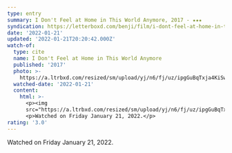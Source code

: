 ```yaml
---
type: entry
summary: I Don't Feel at Home in This World Anymore, 2017 - ★★★
syndication: https://letterboxd.com/benji/film/i-dont-feel-at-home-in-this-world-anymore/
date: '2022-01-21'
updated: '2022-01-21T20:20:42.000Z'
watch-of:
  type: cite
  name: I Don't Feel at Home in This World Anymore
  published: '2017'
  photo: >-
    https://a.ltrbxd.com/resized/sm/upload/yj/n6/fj/uz/ipgGuBqTxja4KiSwiBn3pMRvV2a-0-500-0-750-crop.jpg?k=5e7f4595d3
  watched-date: '2022-01-21'
  content:
    html: >-
      <p><img
      src="https://a.ltrbxd.com/resized/sm/upload/yj/n6/fj/uz/ipgGuBqTxja4KiSwiBn3pMRvV2a-0-500-0-750-crop.jpg?k=5e7f4595d3"/></p>
      <p>Watched on Friday January 21, 2022.</p>
rating: '3.0'
---
```

Watched on Friday January 21, 2022.
